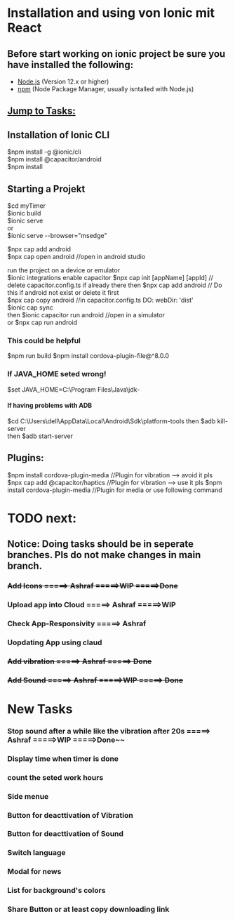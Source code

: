 # Installation and using von Ionic mit React

## Before start working on ionic project be sure you have installed the following:
- [Node.js](https://nodejs.org/) (Version 12.x or higher)
- [npm](https://www.npmjs.com/) (Node Package Manager, usually isntalled with Node.js)

## [Jump to Tasks:](#tasks) 

## Installation of Ionic CLI
$npm install -g @ionic/cli  
$npm install @capacitor/android  
$npm install  

## Starting a Projekt  
$cd myTimer  
$ionic build  
$ionic serve  
or  
$ionic serve --browser="msedge"  

$npx cap add android  
$npx cap open android           //open in android studio  


run the project on a device or emulator  
$ionic integrations enable capacitor
$npx cap init [appName] [appId]  // delete capacitor.config.ts if already there
then
$npx cap add android            // Do this if android not exist or delete it first  
$npx cap copy android           //in capacitor.config.ts DO: webDir: 'dist'  
$ionic cap sync  
then
$ionic capacitor run android    //open in a simulator  
or 
$npx cap run android

### This could be helpful
$npm run build
$npm install cordova-plugin-file@^8.0.0

### If JAVA_HOME seted wrong!
$set JAVA_HOME=C:\Program Files\Java\jdk-<version>

#### If having problems with ADB
$cd C:\Users\dell\AppData\Local\Android\Sdk\platform-tools
then
$adb kill-server   
then
$adb start-server


## Plugins:
$npm install cordova-plugin-media        //Plugin for vibration --> avoid it pls
$npx cap add @capacitor/haptics      //Plugin for vibration --> use it pls
$npm install cordova-plugin-media        //Plugin for media or use following command


<a id="tasks"></a> 
# TODO next:

## Notice: Doing tasks should be in seperate branches. Pls do not make changes in main branch.

### ~~Add Icons                    =====> Ashraf  =====>WIP =====>Done~~  
### Upload app into Cloud       =====> Ashraf  =====>WIP
### Check App-Responsivity      =====> Ashraf  
### Uopdating App using claud  
### ~~Add vibration               =====> Ashraf  =====> Done~~
### ~~Add Sound                   =====> Ashraf  =====>WIP =====> Done~~  


# New Tasks
### Stop sound after a while like the vibration after 20s =====> Ashraf  =====>WIP =====>Done~~  
### Display time when timer is done
### count the seted work hours
### Side menue
### Button for deacttivation of Vibration
### Button for deacttivation of Sound
### Switch language
### Modal for news
### List for background's colors
### Share Button or at least copy downloading link


